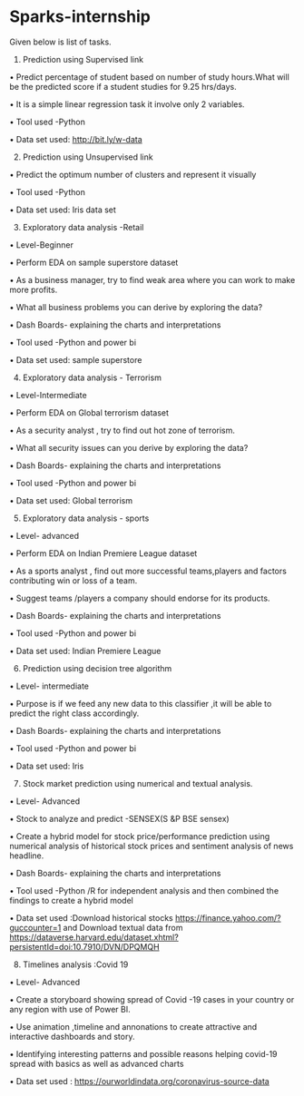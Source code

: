 # Sparks-internship
Given below is  list of tasks.

1)	Prediction using Supervised link

•	Predict percentage of student based on number of study hours.What will be the predicted score if a student studies for 9.25 hrs/days.

•	It is a simple linear regression task it involve only 2 variables.

•	Tool used -Python

•	Data set used: http://bit.ly/w-data



2)	Prediction using Unsupervised link

•	Predict the optimum number of clusters and represent it visually

•	Tool used -Python

•	Data set used: Iris data set


3)	Exploratory data analysis -Retail



•	Level-Beginner

•	Perform EDA on sample superstore dataset

•	As a business manager, try to find weak area where you can work  to make more profits.

•	 What all business problems you can derive by exploring the data?

•	 Dash Boards- explaining the charts and interpretations

•	Tool used -Python and power bi

•	Data set used: sample superstore




4)	Exploratory data analysis -  Terrorism

•	Level-Intermediate

•	Perform EDA on Global terrorism dataset

•	As a security analyst , try to find out hot zone of terrorism.

•	What all security issues can you  derive by exploring the data?

•	Dash Boards- explaining the charts and interpretations

•	Tool used -Python and power bi

•	Data set used: Global terrorism



5)	Exploratory data analysis -  sports

•	Level- advanced

•	Perform EDA on Indian Premiere League  dataset

•	As a sports analyst , find out more successful teams,players and factors contributing  win or loss of a team.

•	Suggest  teams /players a company should endorse for its products.

•	Dash Boards- explaining the charts and interpretations

•	Tool used -Python and power bi

•	Data set used: Indian Premiere League



6)	Prediction using decision tree algorithm


•	Level- intermediate

•	Purpose is if we feed any new data to this classifier ,it will be able to predict the right class accordingly.

•	Dash Boards- explaining the charts and interpretations

•	Tool used -Python and power bi

•	Data set used: Iris


7)	Stock market prediction using numerical and textual analysis.

•	Level- Advanced

•	Stock to analyze   and predict -SENSEX(S &P BSE sensex)

•	Create a hybrid model for stock price/performance prediction using numerical analysis of historical stock prices and sentiment analysis of news headline.

•	Dash Boards- explaining the charts and interpretations

•	Tool used -Python /R  for independent analysis and then combined the findings to create a hybrid model 

•	Data set used :Download historical stocks https://finance.yahoo.com/?guccounter=1  and 
Download textual data from       https://dataverse.harvard.edu/dataset.xhtml?persistentId=doi:10.7910/DVN/DPQMQH 



8)	Timelines analysis :Covid 19


•	Level- Advanced

•	Create a storyboard showing spread of Covid -19 cases in your country or any region with use of Power BI. 

•	Use animation ,timeline and annonations to create attractive and interactive dashboards and story.

•	Identifying interesting  patterns and possible reasons helping covid-19 spread with basics as well as advanced charts

•	Data set used : https://ourworldindata.org/coronavirus-source-data 










